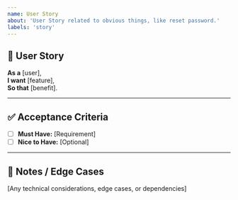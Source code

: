 ```yaml
---
name: User Story
about: 'User Story related to obvious things, like reset password.'
labels: 'story'
---
```


## 📝 User Story  
**As a** [user],  
**I want** [feature],  
**So that** [benefit].  

---

## ✅ Acceptance Criteria  
- [ ] **Must Have:** [Requirement]  
- [ ] **Nice to Have:** [Optional]  

---

## 🔗 Notes / Edge Cases  
[Any technical considerations, edge cases, or dependencies]  

